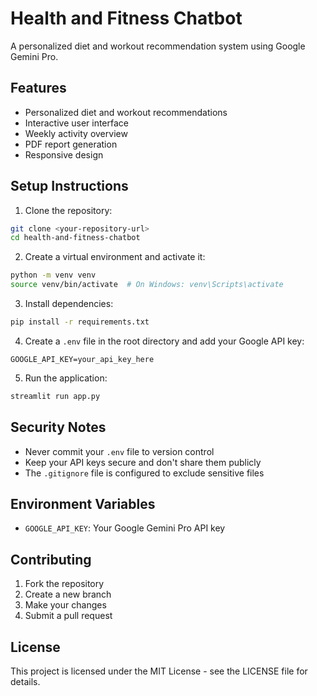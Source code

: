 # Health and Fitness Chatbot

A personalized diet and workout recommendation system using Google Gemini Pro.

## Features

- Personalized diet and workout recommendations
- Interactive user interface
- Weekly activity overview
- PDF report generation
- Responsive design

## Setup Instructions

1. Clone the repository:
```bash
git clone <your-repository-url>
cd health-and-fitness-chatbot
```

2. Create a virtual environment and activate it:
```bash
python -m venv venv
source venv/bin/activate  # On Windows: venv\Scripts\activate
```

3. Install dependencies:
```bash
pip install -r requirements.txt
```

4. Create a `.env` file in the root directory and add your Google API key:
```
GOOGLE_API_KEY=your_api_key_here
```

5. Run the application:
```bash
streamlit run app.py
```

## Security Notes

- Never commit your `.env` file to version control
- Keep your API keys secure and don't share them publicly
- The `.gitignore` file is configured to exclude sensitive files

## Environment Variables

- `GOOGLE_API_KEY`: Your Google Gemini Pro API key

## Contributing

1. Fork the repository
2. Create a new branch
3. Make your changes
4. Submit a pull request

## License

This project is licensed under the MIT License - see the LICENSE file for details.
